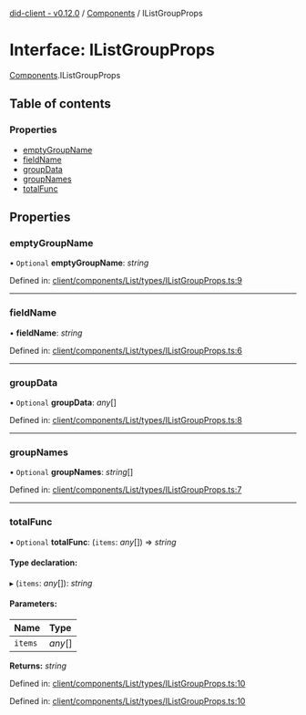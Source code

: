 [did-client - v0.12.0](../README.md) / [Components](../modules/components.md) / IListGroupProps

# Interface: IListGroupProps

[Components](../modules/components.md).IListGroupProps

## Table of contents

### Properties

- [emptyGroupName](components.ilistgroupprops.md#emptygroupname)
- [fieldName](components.ilistgroupprops.md#fieldname)
- [groupData](components.ilistgroupprops.md#groupdata)
- [groupNames](components.ilistgroupprops.md#groupnames)
- [totalFunc](components.ilistgroupprops.md#totalfunc)

## Properties

### emptyGroupName

• `Optional` **emptyGroupName**: *string*

Defined in: [client/components/List/types/IListGroupProps.ts:9](https://github.com/Puzzlepart/did/blob/dev/client/components/List/types/IListGroupProps.ts#L9)

___

### fieldName

• **fieldName**: *string*

Defined in: [client/components/List/types/IListGroupProps.ts:6](https://github.com/Puzzlepart/did/blob/dev/client/components/List/types/IListGroupProps.ts#L6)

___

### groupData

• `Optional` **groupData**: *any*[]

Defined in: [client/components/List/types/IListGroupProps.ts:8](https://github.com/Puzzlepart/did/blob/dev/client/components/List/types/IListGroupProps.ts#L8)

___

### groupNames

• `Optional` **groupNames**: *string*[]

Defined in: [client/components/List/types/IListGroupProps.ts:7](https://github.com/Puzzlepart/did/blob/dev/client/components/List/types/IListGroupProps.ts#L7)

___

### totalFunc

• `Optional` **totalFunc**: (`items`: *any*[]) => *string*

#### Type declaration:

▸ (`items`: *any*[]): *string*

#### Parameters:

Name | Type |
:------ | :------ |
`items` | *any*[] |

**Returns:** *string*

Defined in: [client/components/List/types/IListGroupProps.ts:10](https://github.com/Puzzlepart/did/blob/dev/client/components/List/types/IListGroupProps.ts#L10)

Defined in: [client/components/List/types/IListGroupProps.ts:10](https://github.com/Puzzlepart/did/blob/dev/client/components/List/types/IListGroupProps.ts#L10)
